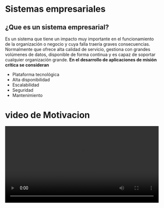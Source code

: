 # Sistemas empresariales
## ¿Que es un sistema empresarial?
Es un sistema que tiene un impacto muy importante en el funcionamiento de  la organización o negocio y cuya falla traería graves consecuencias. Normalmente que ofrece alta calidad de servicio, gestiona con grandes  volúmenes de datos, disponible de forma continua y es capaz de soportar  cualquier organización grande.
**En el desarrollo de aplicaciones de misión crítica se consideran**
 * Plataforma tecnológica
 * Alta disponibilidad
 * Escalabilidad
 * Seguridad
 * Mantenimiento
 <h1> video de Motivacion</h1>
 <video src="https://www.youtube.com/watch?v=XfhOdfwxOYI" width="500"  heigth="450" controls>

## Caracteristicas mas importantes de una aplicación empresarial
* Acceso a bases de datos, usualmente a bases de datos relacionales.
* Operaciones transaccionales, cumple con las propiedades ACID
* Escalables, permiten escalabilidad vertical y horizontal
* Disponibles, idealmente prestan servicios de forma continua
* Seguras, no todos los usuarios acceden con la misma, funcionalidad
* Permiten integración con otras tecnologías
* Arquitectura multicapa

## Instituciones que requerirían aplicaciones de misión crítica. 
 **Las instituciones que requeririan las aplicaciones de misión critica son:**
 * **Universidades(Repositorio)**, Las universidades necesitan almacenar y procesar gran cantidad de informacion digital sobre investigacion     y produccion academica.
 * **Unidades Educativas**, Para almacenar datos de tanto de estudiantes como usuarios externos y proveer informacion sobre avance academico para cada usuario. Tambien necesita almacenar material digital academico segun a cada grado.
 * **Institutos**, Necesitan generar estadisticas y prover informacion necesaria para que personas con ganas de superarse se registren y usen el sistema.
 * **Bancos electronicos**, necesitan la mayor disponilidad, escalibilidad, y seguridad de la informacion e informatica.
 * **Brockers(Plataformas de venta y compra de divisas)**, Estos sistemas necesitan estar en linea las 24 horas y ser escalables a nivel de operaciones transaccionales(compra/venta) de divisas y criptomonedas.
 * **Servicio de reservaciones de buses en linea**.
   

## Diferencias entre la escalabilidad horizontal y escalabilidad vertical

La escalabilidad vertical o hacia arriba, este es el más simple, pues significa crecer el hardware de uno de los nodos, es decir aumentar el hardware por uno más potente, como disco duro, memoria, procesador, etc. pero también puede ser la migración completa del hardware por uno más potente. El esfuerzo de este crecimiento es mínimo, pues no tiene repercusiones en el software, ya que solo será respaldar y migrar los sistemas al nuevo hardware.
<img src="https://www.oscarblancarteblog.com/wp-content/uploads/2017/03/escalamiento-horizontal.png" alt="alt text" width="400" height="400">


El escalamiento horizontal es sin duda el más potente, pero también el más complicado. Este modelo implica tener varios servidores (conocidos como Nodos) trabajando como un todo. Se crea una red de servidores conocida como Cluster, con la finalidad de repartirse el trabajo entre todos nodos del cluster, cuando el performance del cluster se ve afectada con el incremento de usuarios, se añaden nuevos nodos al cluster, de esta forma a medida que es requeridos, más y más nodos son agregados al cluster.
Debemos entender que cada uno ofrece ventajas y desventajas y no existe uno mejor que otro; pero si existen escenarios donde uno puede funcionar mejor que el otro. Lo ideal sería hacer un análisis para cada escenario y determinar el mejor.
![Escalabilidad Horizontal](https://www.oscarblancarteblog.com/wp-content/uploads/2017/03/escalamiento-vertical-failover.png)


# Servidor
Un servidor es una computadora que formando parte de una red provee servicios 
a otras computadoras denominadas clientes.

# Que es un servidor Web y que es un servidor de aplicaciones
Un servidor web programa informático que procesa una aplicación del lado del servidor, realizando conexiones bidireccionales o unidireccionales y síncronas o asíncronas con el cliente y generando o cediendo una respuesta en cualquier lenguaje o Aplicación del lado del cliente.

Un servidor de aplicaciones es un dispositivo de software que proporcionan servicios 
de aplicación a las computadoras cliente.
 Un servidor de aplicaciones generalmente gestiona la mayor
parte (o la totalidad) de las funciones de la lógica de negocio y acceso a los datos de 
la aplicación.
 Los beneficios de la aplicación de la tecnología de servidores
de aplicación son la centralización y al disminución de la
complejidad en el desarrollo de aplicaciones

# Protocolo HTTP
HTTP, de sus siglas en inglés: "Hypertext Transfer Protocol", es el nombre de un protocolo el cual nos permite realizar una petición de datos y recursos, como pueden ser documentos HTML. Es la base de cualquier intercambio de datos en la Web, y un protocolo de estructura cliente-servidor, esto quiere decir que una petición de datos es iniciada por el elemento que recibirá los datos (el cliente), normalmente un navegador Web. Así, una página web completa resulta de la unión de distintos sub-documentos recibidos, como, por ejemplo: un documento que especifique el estilo de maquetación de la página web (CSS), el texto, las imágenes, vídeos, scripts, etc... 
![Grafico protocolo HTTP](https://mdn.mozillademos.org/files/13677/Fetching_a_page.png)


Clientes y servidores se comunican intercambiando mensajes individuales (en contraposición a las comunicaciones que utilizan flujos continuos de datos). Los mensajes que envía el cliente, normalmente un navegador Web, se llaman peticiones, y los mensajes enviados por el servidor se llaman respuestas.
![Grafico2 protocolo HTTP](https://mdn.mozillademos.org/files/13673/HTTP%20&%20layers.png)

Diseñado a principios de la década de 1990, HTTP es un protocolo ampliable, que ha ido evolucionando con el tiempo. Es lo que se conoce como un protocolo de la capa de aplicación, y se transmite sobre el protocolo TCP, o el protocolo encriptado TLS, aunque teóricamente podría usarse cualquier otro protocolo fiable. Gracias a que es un protocolo capaz de ampliarse, se usa no solo para transmitir documentos de hipertexto (HTML), si no que además, se usa para transmitir imágenes o vídeos, o enviar datos o contenido a los servidores, como en el caso de los formularios de datos. HTTP puede incluso ser utilizado para transmitir partes de documentos, y actualizar páginas Web en el acto.

## Las peticiones y respuestas HTTP, comparten una estructura similar, compuesta de:

1. Una línea de inicio ('start-line' en inglés) describiendo la petición a ser implementada, o su estado, sea de éxito o fracaso. Esta línea de comienzo, es siempre una única línea. 
2. Un grupo opcional de cabeceras HTTP, indicando la petición o describiendo el cuerpo ('body' en inglés) que se incluye en el mensaje. 
3. Una línea vacía ('empty-line' en inglés) indicando toda la meta-información ha sido enviada.
6. Un campo de cuerpo de mensaje opcional ('body' en inglés) que lleva los datos asociados con la petición (como contenido de un formulario HTML), o los archivos o documentos asociados a una respuesta (como una página HTML, o un archivo de audio, vídeo ... ) . La presencia del cuerpo y su tamaño es indicada en la línea de inicio y las cabeceras HTTP.

La línea de inicio y las cabeceras HTTP, del mensaje, son conocidas como la cabeza de la peticiones, mientras que su contenido en datos se conoce como el cuerpo del mensaje.
![Grafico2 protocolo HTTP](https://mdn.mozillademos.org/files/13827/HTTPMsgStructure2.png)


## Java EE(Enterprice Edititión)

Es una plataforma de programación paradesarrollar y ejecutar software de aplicaciones en Lenguaje de programación Java con arquitectura de n-niveles distribuida, basándose ampliamente en componentes de software modulares ejecutándose sobre un servidor de aplicaciones. 

![Grafico Java EE](https://picodotdev.github.io/blog-bitix/2016/03/introduccion-y-nuevas-caracteristicas-de-java-ee-7/images/aplicaciones-multicapa-javaee.png)

Java EE incluye varias especificaciones de API, tales como JDBC, RMI, e-mail, JMS, Servicios Web, XML, etc., y define como coordinarlos. Java EE también establece algunas especificaciones únicas para Java EE de algunos componentes.
Estas incluyen Enterprise JavaBeans, Servlets, JavaServer Pages y varias tecnologías de servicios web. Esto permite al desarrollador crear una aplicación de Empresa que sea portable entre plataformas y escalable. Otros beneficios añadidos son, por ejemplo, que el servidor de aplicaciones puede manejar las transacciones, seguridad, escalabilidad, concurrencia y gestión de los componentes que son desplegados, significando que los desarrolladores pueden concentrarse más en la lógica de negocio de los componentes en lugar de las
tareas de mantenimiento de bajo nivel. 


## Contenedores, componentes y servicios de Java EE

Un contenedor es un entorno de ejecución que provee al componente una serie de servicios.

Java EE Server: La porción de tiempo de ejecución de un producto
Java EE. provee los contenedores web y de ejb.
Contenedor EJB: Maneja la ejecución de los enterprise beans.
Contenedor Web: Maneja la ejecución de las paginas web, servlets y algunos componentes ejb para las aplicaciones Java EE. Contenedor de aplicación cliente: Maneja la ejecución de la aplicación cliente no necesita un servidor de aplicaciones.
Contenedor Applet: Maneja la ejecución de applets, no necesita servidor de aplicaciones,consiste en un browser y el plugin web de java.

Un componente es una unidad de software que forma parte de una aplicación

Java EE define los siguientes tipos de componentes:
* Componente cliente: Cliente AWT, Swing, Applet y navegador Web
* Componente web: Servlet, JSP y JSF
* Componente de negocio: EJB
* Cada tipo cubre necesidades concretas y se basan en APIs especificas 

**Java EE define los siguientes servicios:**

**De directorio:** para la indexación y búsqueda de
componentes y recursos
**De despliegue:** para poder personalizar los componentes y
recursos

**De transaccionalidad:** para poder ejecutar distintas acciones en una misma unidad transaccional

**De seguridad:** para poder autenticar y autorizar a los
usuarios de la aplicación

**De acceso a datos:** para facilitar el acceso a Bases de Datos
Servicios Java EE

**De conectividad:** para poder acceder fácilmente a distintos EIS

**De mensajería:** para poder comunicarse con otros componentes, aplicaciones o EIS

Para que un entorno de ejecución pueda decir que es Java EE debe implementar y soportar:
  * Todos los tipos de componentes
  * Todos los tipos de contenedores
  * Todos los servicios


## Investigue los métodos más utilizados de las clases HttpServlet, HttpServletRequest y HttpServletResponse
Un servlet es una clase Javaque hereda de la clase HttpServlet. Los cinco métodos más
    comunes de un servlet son:
    
    public void init()throws ServletException{
    }
    
    public void service(HttpServletRequest request,
          HttpServletResponse response)
          throws ServletException, IOException {
    public void doPost (HttpServletRequest request,
          HttpServletResponse response)
          throws ServletException, IOException {
    public void doGet (HttpServletRequest request,
          HttpServletResponse response)
          throws ServletException, IOException {
          }
    public void destroy(){
    };

